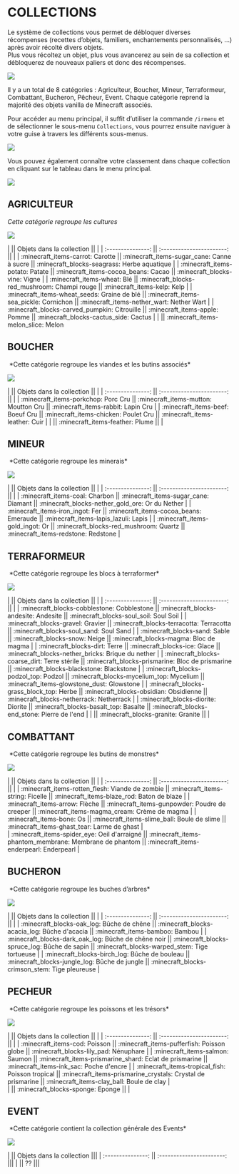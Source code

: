 # COLLECTIONS

Le système de collections vous permet de débloquer diverses récompenses (recettes d’objets, familiers, enchantements personnalisés, …) après avoir récolté divers objets.  
Plus vous récoltez un objet, plus vous avancerez au sein de sa collection et débloquerez de nouveaux paliers et donc des récompenses.

![](img/collections/IR-COLLECTIONS-menu-carotte.jpg)

 Il y a un total de 8 catégories : Agriculteur, Boucher, Mineur, Terraformeur, Combattant, Bucheron, Pêcheur, Event. Chaque catégorie reprend la majorité des objets vanilla de Minecraft associés.

 Pour accéder au menu principal, il suffit d’utiliser la commande `/irmenu` et de sélectionner le sous-menu `Collections`, vous pourrez ensuite naviguer à votre guise à travers les différents sous-menus.

![](img/collections/IR-COLLECTIONS-menu-principal.jpg)


 Vous pouvez également connaître votre classement dans chaque collection en cliquant sur le tableau dans le menu principal.  

![](img/collections/IR-COLLECTIONS-menu-classement.jpg)



## AGRICULTEUR
*Cette catégorie regroupe les cultures*  

![](img/collections/IR-COLLECTIONS-menu-agriculteur.jpg)


|                   ||  Objets dans la collection       ||                                                  |
| :---------------: || :-----------------------:        ||                                                  |
| :minecraft_items-carrot: Carotte                      ||  :minecraft_items-sugar_cane: Canne à sucre      || :minecraft_blocks-seagrass: Herbe aquatique   |
| :minecraft_items-potato: Patate                       ||  :minecraft_items-cocoa_beans: Cacao             || :minecraft_blocks-vine: Vigne                 |
| :minecraft_items-wheat: Blé                           ||  :minecraft_blocks-red_mushroom: Champi rouge    || :minecraft_items-kelp: Kelp                   | 
| :minecraft_items-wheat_seeds: Graine de blé           ||  :minecraft_items-sea_pickle: Cornichon          || :minecraft_items-nether_wart: Nether Wart     |
| :minecraft_blocks-carved_pumpkin: Citrouille          ||  :minecraft_items-apple: Pomme                   || :minecraft_blocks-cactus_side: Cactus         | 
|                                                       ||  :minecraft_items-melon_slice: Melon


## BOUCHER

<IMAGE MENU BOUCHER>
*Cette catégorie regroupe les viandes et les butins associés*  

![](img/collections/IR-COLLECTIONS-menu-boucher.jpg)


|                   ||  Objets dans la collection       ||                                                  |
| :---------------: || :-----------------------:        ||                                                  |
| :minecraft_items-porkchop: Porc Cru                   ||  :minecraft_items-mutton: Moutton Cru            || :minecraft_items-rabbit: Lapin Cru             |
| :minecraft_items-beef: Boeuf Cru                      ||  :minecraft_items-chicken: Poulet Cru            || :minecraft_items-leather: Cuir                 |
|                                                       ||  :minecraft_items-feather: Plume                 ||                                                |    



## MINEUR

<IMAGE MENU MINEUR>
*Cette catégorie regroupe les minerais*  

![](img/collections/IR-COLLECTIONS-menu-mineur.jpg)


|                   ||  Objets dans la collection        ||                                            |
| :---------------: || :-----------------------:         ||                                            |
| :minecraft_items-coal: Charbon                         ||  :minecraft_items-sugar_cane: Diamant      || :minecraft_blocks-nether_gold_ore: Or du Nether      |
| :minecraft_items-iron_ingot: Fer                       ||  :minecraft_items-cocoa_beans: Emeraude    || :minecraft_items-lapis_lazuli: Lapis                 |
| :minecraft_items-gold_ingot: Or                        ||  :minecraft_blocks-red_mushroom: Quartz    || :minecraft_items-redstone: Redstone                  |  



## TERRAFORMEUR

<IMAGE MENU TERRAFORMEUR>
*Cette catégorie regroupe les blocs à terraformer*

![](img/collections/IR-COLLECTIONS-menu-terraformeur.jpg)


|                   ||  Objets dans la collection      ||                                                            |
| :---------------: || :-----------------------:       ||                                                            |
| :minecraft_blocks-cobblestone: Cobblestone           ||  :minecraft_blocks-andesite: Andesite                      || :minecraft_blocks-soul_soil: Soul Soil              |
| :minecraft_blocks-gravel: Gravier                    ||  :minecraft_blocks-terracotta: Terracotta                  || :minecraft_blocks-soul_sand: Soul Sand              |
| :minecraft_blocks-sand: Sable                        ||  :minecraft_blocks-snow: Neige                             || :minecraft_blocks-magma: Bloc de magma              | 
| :minecraft_blocks-dirt: Terre                        ||  :minecraft_blocks-ice: Glace                              || :minecraft_blocks-nether_bricks: Brique du nether   |
| :minecraft_blocks-coarse_dirt: Terre stérile         ||  :minecraft_blocks-prismarine: Bloc de prismarine          || :minecraft_blocks-blackstone: Blackstone            |
| :minecraft_blocks-podzol_top: Podzol                 ||  :minecraft_blocks-mycelium_top: Mycelium                  || :minecraft_items-glowstone_dust: Glowstone          | 
| :minecraft_blocks-grass_block_top: Herbe             ||  :minecraft_blocks-obsidian: Obsidienne                    || :minecraft_blocks-netherrack: Netherrack            |
| :minecraft_blocks-diorite: Diorite                   ||  :minecraft_blocks-basalt_top: Basalte                     || :minecraft_blocks-end_stone: Pierre de l'end        |
|                                                      ||  :minecraft_blocks-granite: Granite                        ||                                                     | 


## COMBATTANT

<IMAGE MENU COMBATTANT>
*Cette catégorie regroupe les butins de monstres*

![](img/collections/IR-COLLECTIONS-menu-combattant.jpg)


|                   ||  Objets dans la collection  ||                                                            |
| :---------------: || :-----------------------:   ||                                                            |
| :minecraft_items-rotten_flesh: Viande de zombie  ||  :minecraft_items-string: Ficelle                          || :minecraft_items-blaze_rod: Baton de blaze          |
| :minecraft_items-arrow: Flèche                   ||  :minecraft_items-gunpowder: Poudre de creeper             || :minecraft_items-magma_cream: Crème de magma              |
| :minecraft_items-bone: Os                        ||  :minecraft_items-slime_ball: Boule de slime               || :minecraft_items-ghast_tear: Larme de ghast               |  
| :minecraft_items-spider_eye: Oeil d'arraigné     ||  :minecraft_items-phantom_membrane: Membrane de phantom    || :minecraft_items-enderpearl: Enderpearl                   |  




## BUCHERON

<IMAGE MENU BUCHERON>
*Cette catégorie regroupe les buches d’arbres*

![](img/collections/IR-COLLECTIONS-menu-bucheron.jpg)



|                   ||  Objets dans la collection     ||                                                           |
| :---------------: || :-----------------------:      ||                                                           |
| :minecraft_blocks-oak_log: Bûche de chêne           ||  :minecraft_blocks-acacia_log: Bûche d'acacia             || :minecraft_items-bamboo: Bambou          |
| :minecraft_blocks-dark_oak_log: Bûche de chêne noir ||  :minecraft_blocks-spruce_log: Bûche de sapin             || :minecraft_blocks-warped_stem: Tige tortueuse          |
| :minecraft_blocks-birch_log: Bûche de bouleau       ||  :minecraft_blocks-jungle_log: Bûche de jungle            || :minecraft_blocks-crimson_stem: Tige pleureuse         |  



## PECHEUR

<IMAGE MENU PECHEUR>
*Cette catégorie regroupe les poissons et les trésors*

![](img/collections/IR-COLLECTIONS-menu-pecheur.jpg)


|                   ||  Objets dans la collection  ||                                                                 |
| :---------------: || :-----------------------:   ||                                                                 |
| :minecraft_items-cod: Poisson                    ||  :minecraft_items-pufferfish: Poisson globe                     || :minecraft_blocks-lily_pad: Nénuphare             |
| :minecraft_items-salmon: Saumon                  ||  :minecraft_items-prismarine_shard: Eclat de prismarine         || :minecraft_items-ink_sac: Poche d'encre           |
| :minecraft_items-tropical_fish: Poisson tropical ||  :minecraft_items-prismarine_crystals: Crystal de prismarine    || :minecraft_items-clay_ball: Boule de clay         |  
|                                                  ||  :minecraft_blocks-sponge: Eponge                               ||                                                   |  



## EVENT

<IMAGE MENU EVENT>
*Cette catégorie contient la collection générale des Events*

![](img/collections/IR-COLLECTIONS-menu-event.jpg)


|                   ||  Objets dans la collection  |||
| :---------------: || :-----------------------:   |||
|                   ||             ??              |||